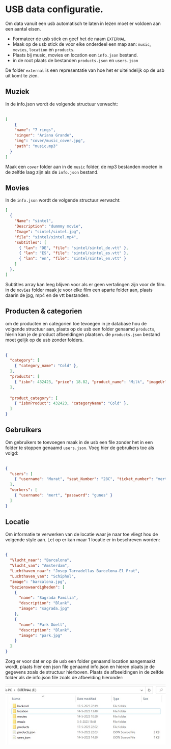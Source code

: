 # USB data configuratie.

Om data vanuit een usb automatisch te laten in lezen moet er voldoen aan een aantal eisen.

- Formateer de usb stick en geef het de naam `EXTERNAL`.
- Maak op de usb stick de voor elke onderdeel een map aan: `music`, `movies`, `location` en `products`.
- Plaats bij music, movies en location een `info.json` bestand.
- in de root plaats de bestanden `products.json` en `users.json`

De folder `external` is een representatie van hoe het er uiteindelijk op de usb uit komt te zien.

## Muziek

In de info.json wordt de volgende structuur verwacht:

```JSON

[
    {
    "name": "7 rings",
    "singer": "Ariana Grande",
    "img": "cover/music_cover.jpg",
    "path": "music.mp3"
  }
]

```

Maak een `cover` folder aan in de `music` folder, de mp3 bestanden moeten in de zelfde laag zijn als de `info.json` bestand.

## Movies

In de `info.json` wordt de volgende structuur verwacht:

```JSON
[
  {
    "Name": "sintel",
    "Description": "dummmy movie",
    "Image": "sintel/sintel.jpg",
    "file": "sintel/sintel.mp4",
    "subtitles": [
      { "lan": "DE", "file": "sintel/sintel_de.vtt" },
      { "lan": "ES", "file": "sintel/sintel_es.vtt" },
      { "lan": "en", "file": "sintel/sintel_en.vtt" }
    ]
  },
]

```

Subtitles array kan leeg blijven voor als er geen vertalingen zijn voor de film. in de `movies` folder maak je voor elke film een aparte folder aan, plaats daarin de jpg, mp4 en de vtt bestanden.

## Producten & categorien

om de producten en categorien toe tevoegen in je database hou de volgende structuur aan, plaats op de usb een folder genaamd `products`, hierin kan je de product afbeeldingen plaatsen.
de `products.json` bestand moet gelijk op de usb zonder folders.

```JSON

{
  "category": [
    { "category_name": "Cold" },
  ],
  "products": [
    { "isbn": 432423, "price": 18.82, "product_name": "Milk", "imageUrl": "milk.jpg", "quantity": 452 },
  ],

  "product_category": [
    { "isbnProduct": 432423, "categoryName": "Cold" },
  ]
}

```

## Gebruikers

Om gebruikers te toevoegen maak in de usb een file zonder het in een folder te stoppen genaamd `users.json`. Voeg hier de gebruikers toe als volgd:

```JSON

{
  "users": [
    { "username": "Murat", "seat_Number": "28C", "ticket_number": "mert" },
  ],
  "workers": [
    { "username": "mert", "password": "gunes" }
  ]
}

```

## Locatie

Om informatie te verwerken van de locatie waar je naar toe vliegt hou de volgende style aan. Let op er kan maar 1 locatie er in beschreven worden:

```JSON

{
  "Vlucht_naar": "Barcalona",
  "Vlucht_van": "Amsterdam",
  "Luchthaven_naar": "Josep Tarradellas Barcelona-El Prat",
  "Luchthaven_van": "Schiphol",
  "image": "barcalona.jpg",
  "bezienswaardigheden": [
    {
      "name": "Sagrada Familia",
      "description": "Blank",
      "image": "sagrada.jpg"
    },
    {
      "name": "Park Güell",
      "description": "Blank",
      "image": "park.jpg"
    }
  ]
}

```

Zorg er voor dat er op de usb een folder genaamd location aangemaakt wordt, plaats hier een json file genaamd info.json en hieren plaats je de gegevens zoals de structuur hierboven.
Plaats de afbeeldingen in de zelfde folder als de info.json file zoals de afbeelding hieronder:

![usb image](/backend/info/images/usb_all_files_needed.jpg)
